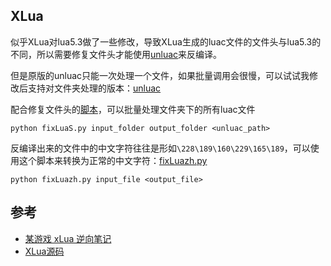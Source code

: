 ## XLua

似乎XLua对lua5.3做了一些修改，导致XLua生成的luac文件的文件头与lua5.3的不同，所以需要修复文件头才能使用[unluac](https://sourceforge.net/projects/unluac/)来反编译。

但是原版的unluac只能一次处理一个文件，如果批量调用会很慢，可以试试我修改后支持对文件夹处理的版本：[unluac](https://github.com/AXiX-official/unluac)

配合修复文件头的[脚本](../../Scripts/fixLuaS.py)，可以批量处理文件夹下的所有luac文件

```shell
python fixLuaS.py input_folder output_folder <unluac_path>
```

反编译出来的文件中的中文字符往往是形如`\228\189\160\229\165\189`，可以使用这个脚本来转换为正常的中文字符：[fixLuazh.py](../../Scripts/fixLuazh.py)

```shell
python fixLuazh.py input_file <output_file>
```

## 参考

- [某游戏 xLua 逆向笔记](https://blog.berd.moe/archives/xlua-reverse-note/)
- [XLua源码](https://github.com/Tencent/xLua)
